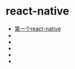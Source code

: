 # react-native

<ul>
  <li><a href="">第一个react-native</a></li>
  <li></li>
  <li></li>
  <li></li>
  <li></li>
  <li></li>
</ul>
